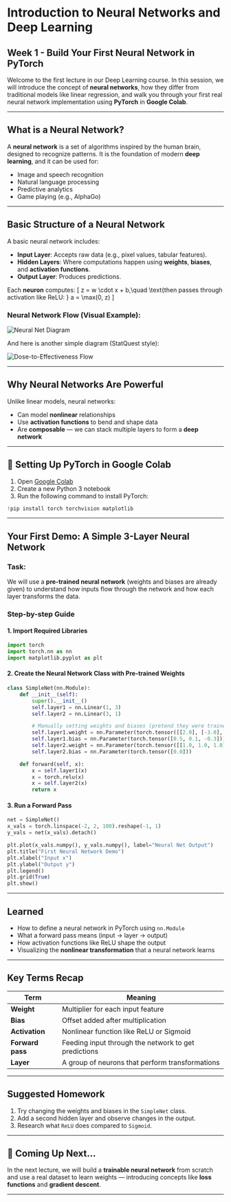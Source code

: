
# Introduction to Neural Networks and Deep Learning
## Week 1 - Build Your First Neural Network in PyTorch

Welcome to the first lecture in our Deep Learning course. In this session, we will introduce the concept of **neural networks**, how they differ from traditional models like linear regression, and walk you through your first real neural network implementation using **PyTorch** in **Google Colab**.

---

## What is a Neural Network?

A **neural network** is a set of algorithms inspired by the human brain, designed to recognize patterns. It is the foundation of modern **deep learning**, and it can be used for:

- Image and speech recognition
- Natural language processing
- Predictive analytics
- Game playing (e.g., AlphaGo)

---

## Basic Structure of a Neural Network

A basic neural network includes:
- **Input Layer**: Accepts raw data (e.g., pixel values, tabular features).
- **Hidden Layers**: Where computations happen using **weights**, **biases**, and **activation functions**.
- **Output Layer**: Produces predictions.

Each **neuron** computes:
\[
z = w \cdot x + b,\quad \text{then passes through activation like ReLU: } a = \max(0, z)
\]

### Neural Network Flow (Visual Example):

![Neural Net Diagram](https://raw.githubusercontent.com/StatQuest/signa/main/chapter_01/images/chapter_1_pre_trained_nn.png)

And here is another simple diagram (StatQuest style):

![Dose-to-Effectiveness Flow](attachment:52d02905-4059-4650-a283-96c2b51b351e.png)

---

## Why Neural Networks Are Powerful

Unlike linear models, neural networks:
- Can model **nonlinear** relationships
- Use **activation functions** to bend and shape data
- Are **composable** — we can stack multiple layers to form a **deep network**

---

## 🔧 Setting Up PyTorch in Google Colab

1. Open [Google Colab](https://colab.research.google.com/)
2. Create a new Python 3 notebook
3. Run the following command to install PyTorch:
```python
!pip install torch torchvision matplotlib
```

---

## Your First Demo: A Simple 3-Layer Neural Network

### Task:
We will use a **pre-trained neural network** (weights and biases are already given) to understand how inputs flow through the network and how each layer transforms the data.

### Step-by-step Guide

#### 1. Import Required Libraries
```python
import torch
import torch.nn as nn
import matplotlib.pyplot as plt
```

#### 2. Create the Neural Network Class with Pre-trained Weights
```python
class SimpleNet(nn.Module):
    def __init__(self):
        super().__init__()
        self.layer1 = nn.Linear(1, 3)
        self.layer2 = nn.Linear(3, 1)

        # Manually setting weights and biases (pretend they were trained)
        self.layer1.weight = nn.Parameter(torch.tensor([[2.0], [-3.0], [0.5]]))
        self.layer1.bias = nn.Parameter(torch.tensor([0.5, 0.1, -0.3]))
        self.layer2.weight = nn.Parameter(torch.tensor([[1.0, 1.0, 1.0]]))
        self.layer2.bias = nn.Parameter(torch.tensor([0.0]))

    def forward(self, x):
        x = self.layer1(x)
        x = torch.relu(x)
        x = self.layer2(x)
        return x
```

#### 3. Run a Forward Pass
```python
net = SimpleNet()
x_vals = torch.linspace(-2, 2, 100).reshape(-1, 1)
y_vals = net(x_vals).detach()

plt.plot(x_vals.numpy(), y_vals.numpy(), label="Neural Net Output")
plt.title("First Neural Network Demo")
plt.xlabel("Input x")
plt.ylabel("Output y")
plt.legend()
plt.grid(True)
plt.show()
```

---

## Learned

- How to define a neural network in PyTorch using `nn.Module`
- What a forward pass means (input → layer → output)
- How activation functions like ReLU shape the output
- Visualizing the **nonlinear transformation** that a neural network learns

---

## Key Terms Recap

| Term              | Meaning                                                                 |
|-------------------|-------------------------------------------------------------------------|
| **Weight**         | Multiplier for each input feature                                       |
| **Bias**           | Offset added after multiplication                                       |
| **Activation**     | Nonlinear function like ReLU or Sigmoid                                 |
| **Forward pass**   | Feeding input through the network to get predictions                    |
| **Layer**          | A group of neurons that perform transformations                         |

---

## Suggested Homework

1. Try changing the weights and biases in the `SimpleNet` class.
2. Add a second hidden layer and observe changes in the output.
3. Research what `ReLU` does compared to `Sigmoid`.

---

## 🧩 Coming Up Next...

In the next lecture, we will build a **trainable neural network** from scratch and use a real dataset to learn weights — introducing concepts like **loss functions** and **gradient descent**.

---
